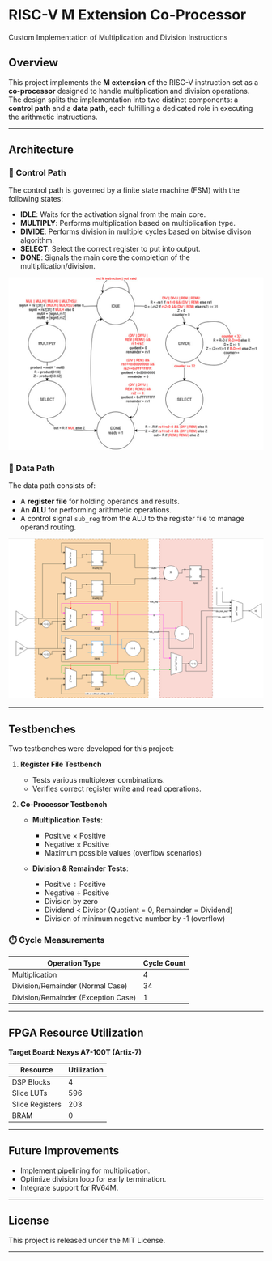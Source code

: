 # RISC-V M Extension Co-Processor

Custom Implementation of Multiplication and Division Instructions

## Overview

This project implements the **M extension** of the RISC-V instruction set as a **co-processor** designed to handle multiplication and division operations. The design splits the implementation into two distinct components: a **control path** and a **data path**, each fulfilling a dedicated role in executing the arithmetic instructions.

---

## Architecture

### 🔧 Control Path

The control path is governed by a finite state machine (FSM) with the following states:

* **IDLE**: Waits for the activation signal from the main core.
* **MULTIPLY**: Performs multiplication based on multiplication type.
* **DIVIDE**: Performs division in multiple cycles based on bitwise divison algorithm.
* **SELECT**: Select the correct register to put into output.
* **DONE**: Signals the main core the completion of the multiplication/division.

![Controller FSM](imgs/controller.png)

### 🧮 Data Path

The data path consists of:

* A **register file** for holding operands and results.
* An **ALU** for performing arithmetic operations.
* A control signal `sub_reg` from the ALU to the register file to manage operand routing.

![Datapath](imgs/datapath.png)

---

## Testbenches

Two testbenches were developed for this project:

1. **Register File Testbench**

   * Tests various multiplexer combinations.
   * Verifies correct register write and read operations.

2. **Co-Processor Testbench**

   * **Multiplication Tests**:

     * Positive × Positive
     * Negative × Positive
     * Maximum possible values (overflow scenarios)
   * **Division & Remainder Tests**:

     * Positive ÷ Positive
     * Negative ÷ Positive
     * Division by zero
     * Dividend < Divisor (Quotient = 0, Remainder = Dividend)
     * Division of minimum negative number by -1 (overflow)

### ⏱️ Cycle Measurements

| Operation Type                      | Cycle Count |
| ----------------------------------- | ----------- |
| Multiplication                      | 4           |
| Division/Remainder (Normal Case)    | 34          |
| Division/Remainder (Exception Case) | 1           |

---

## FPGA Resource Utilization

**Target Board: Nexys A7-100T (Artix-7)**

| Resource        | Utilization |
| --------------- | ----------- |
| DSP Blocks      | 4           |
| Slice LUTs      | 596         |
| Slice Registers | 203         |
| BRAM            | 0           |

---

## Future Improvements

* Implement pipelining for multiplication.
* Optimize division loop for early termination.
* Integrate support for RV64M.

---

## License

This project is released under the MIT License.

---
